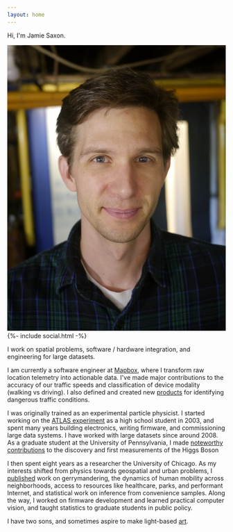```yaml
---
layout: home
---
```


Hi, I'm Jamie Saxon.

<div class=social_images>
  <img src="/assets/img/jamie_saxon.jpg" class=headshot >
  {%- include social.html -%}
</div>


I work on spatial problems, software / hardware integration, and engineering for large datasets.

I am currently a software engineer at [Mapbox](mapbox), where I transform raw location telemetry
into actionable data.  I've made major contributions to the accuracy of our traffic speeds 
and classification of device modality (walking vs driving).
I also defined and created new [products][michelin-li] for identifying dangerous traffic conditions.

I was originally trained as an experimental particle physicist.
I started working on the [ATLAS experiment](atlas) as a high school student in 2003, 
  and spent many years building electronics, writing firmware, and commissioning large data systems.
I have worked with large datasets since around 2008.
As a graduate student at the University of Pennsylvania,
  I made [noteworthy](us-atlas) [contributions](atlas-thesis)
  to the discovery and first measurements of the Higgs Boson

I then spent eight years as a researcher the University of Chicago.
As my interests shifted from physics towards geospatial and urban problems,
  I [published](academic) work on gerrymandering, 
  the dynamics of human mobility across neighborhoods,
  access to resources like healthcare, parks, and performant Internet,
  and statistical work on inference from convenience samples.
Along the way, I worked on firmware development and learned practical computer vision,
  and taught statistics to graduate students in public policy.

I have two sons, and sometimes aspire to make light-based [art](art).

[atlas]:         https://atlas.cern/
[mapbox]:        https://www.mapbox.com/
[us-atlas]:      https://web.archive.org/web/20220820000940/https://po.usatlas.bnl.gov/programoffice/usatlas_awards
[atlas-thesis]:  https://atlas.cern/updates/news/2014-thesis-award-winners
[michelin-li]:   https://www.linkedin.com/posts/mapbox_michelin-mobility-intelligence-and-mapbox-activity-7157797509816352769-t7sv

